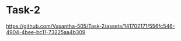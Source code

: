 # Task-2





https://github.com/Vasantha-505/Task-2/assets/141702171/556fc546-4904-4bee-bc11-73225aa4b309

